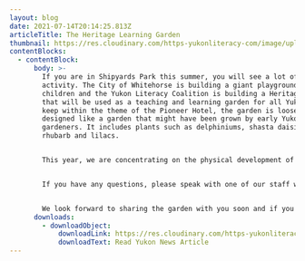 ```yaml
---
layout: blog
date: 2021-07-14T20:14:25.813Z
articleTitle: The Heritage Learning Garden
thumbnail: https://res.cloudinary.com/https-yukonliteracy-com/image/upload/q_35/v1648535922/screen-shot-2021-08-05-at-1.18.26-pm_q60iw1.png
contentBlocks:
  - contentBlock:
      body: >-
        If you are in Shipyards Park this summer, you will see a lot of new
        activity. The City of Whitehorse is building a giant playground for
        children and the Yukon Literacy Coalition is building a Heritage Garden
        that will be used as a teaching and learning garden for all Yukoners. To
        keep within the theme of the Pioneer Hotel, the garden is loosely
        designed like a garden that might have been grown by early Yukon
        gardeners. It includes plants such as delphiniums, shasta daisies,
        rhubarb and lilacs.


        This year, we are concentrating on the physical development of the garden, researching what was planted in historical gardens and experimenting with modern best gardening practices. In the spring of 2022, we will be offering “all about gardening” classes, hands-on workshops and resources for the whole family.


        If you have any questions, please speak with one of our staff working at the Pioneer Hotel in Shipyards Park or call our office at 867-668-6535.


        We look forward to sharing the garden with you soon and if you have extra perennials, we will be happy to plant them in our garden!
      downloads:
        - downloadObject:
            downloadLink: https://res.cloudinary.com/https-yukonliteracy-com/image/upload/v1648536045/july-14_yze7ij.pdf
            downloadText: Read Yukon News Article
---
```

